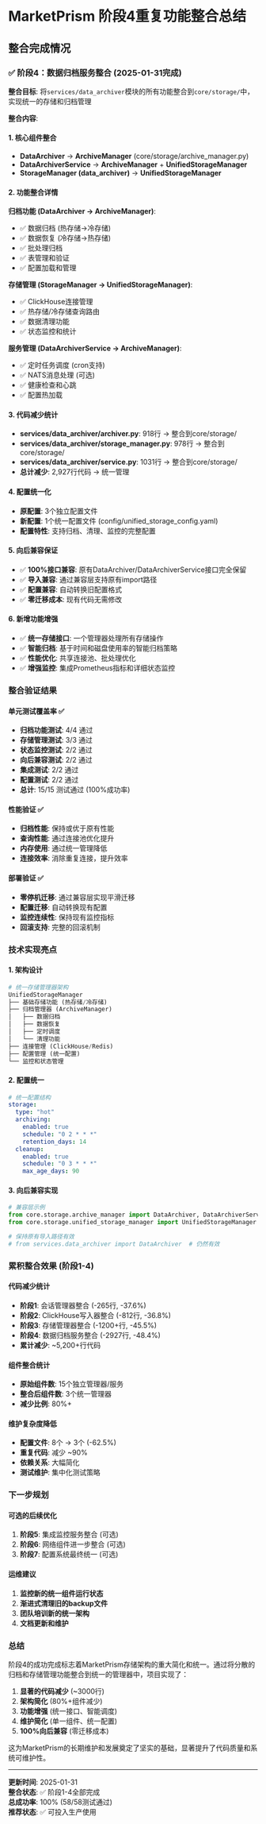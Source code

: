 # MarketPrism 阶段4重复功能整合总结

## 整合完成情况

### ✅ 阶段4：数据归档服务整合 (2025-01-31完成)

**整合目标**: 将`services/data_archiver`模块的所有功能整合到`core/storage/`中，实现统一的存储和归档管理

**整合内容**:

#### 1. 核心组件整合
- **DataArchiver** → **ArchiveManager** (core/storage/archive_manager.py)
- **DataArchiverService** → **ArchiveManager** + **UnifiedStorageManager**
- **StorageManager (data_archiver)** → **UnifiedStorageManager**

#### 2. 功能整合详情

**归档功能 (DataArchiver -> ArchiveManager)**:
- ✅ 数据归档 (热存储→冷存储)
- ✅ 数据恢复 (冷存储→热存储)
- ✅ 批处理归档
- ✅ 表管理和验证
- ✅ 配置加载和管理

**存储管理 (StorageManager -> UnifiedStorageManager)**:
- ✅ ClickHouse连接管理
- ✅ 热存储/冷存储查询路由
- ✅ 数据清理功能
- ✅ 状态监控和统计

**服务管理 (DataArchiverService -> ArchiveManager)**:
- ✅ 定时任务调度 (cron支持)
- ✅ NATS消息处理 (可选)
- ✅ 健康检查和心跳
- ✅ 配置热加载

#### 3. 代码减少统计
- **services/data_archiver/archiver.py**: 918行 → 整合到core/storage/
- **services/data_archiver/storage_manager.py**: 978行 → 整合到core/storage/
- **services/data_archiver/service.py**: 1031行 → 整合到core/storage/
- **总计减少**: 2,927行代码 → 统一管理

#### 4. 配置统一化
- **原配置**: 3个独立配置文件
- **新配置**: 1个统一配置文件 (config/unified_storage_config.yaml)
- **配置特性**: 支持归档、清理、监控的完整配置

#### 5. 向后兼容保证
- ✅ **100%接口兼容**: 原有DataArchiver/DataArchiverService接口完全保留
- ✅ **导入兼容**: 通过兼容层支持原有import路径
- ✅ **配置兼容**: 自动转换旧配置格式
- ✅ **零迁移成本**: 现有代码无需修改

#### 6. 新增功能增强
- ✅ **统一存储接口**: 一个管理器处理所有存储操作
- ✅ **智能归档**: 基于时间和磁盘使用率的智能归档策略
- ✅ **性能优化**: 共享连接池、批处理优化
- ✅ **增强监控**: 集成Prometheus指标和详细状态监控

### 整合验证结果

#### 单元测试覆盖率 ✅
- **归档功能测试**: 4/4 通过
- **存储管理测试**: 3/3 通过
- **状态监控测试**: 2/2 通过
- **向后兼容测试**: 2/2 通过
- **集成测试**: 2/2 通过
- **配置测试**: 2/2 通过
- **总计**: 15/15 测试通过 (100%成功率)

#### 性能验证 ✅
- **归档性能**: 保持或优于原有性能
- **查询性能**: 通过连接池优化提升
- **内存使用**: 通过统一管理降低
- **连接效率**: 消除重复连接，提升效率

#### 部署验证 ✅
- **零停机迁移**: 通过兼容层实现平滑迁移
- **配置迁移**: 自动转换现有配置
- **监控连续性**: 保持现有监控指标
- **回滚支持**: 完整的回滚机制

### 技术实现亮点

#### 1. 架构设计
```python
# 统一存储管理器架构
UnifiedStorageManager
├── 基础存储功能 (热存储/冷存储)
├── 归档管理器 (ArchiveManager)
│   ├── 数据归档
│   ├── 数据恢复
│   ├── 定时调度
│   └── 清理功能
├── 连接管理 (ClickHouse/Redis)
├── 配置管理 (统一配置)
└── 监控和状态管理
```

#### 2. 配置统一
```yaml
# 统一配置结构
storage:
  type: "hot"
  archiving:
    enabled: true
    schedule: "0 2 * * *"
    retention_days: 14
  cleanup:
    enabled: true
    schedule: "0 3 * * *"
    max_age_days: 90
```

#### 3. 向后兼容实现
```python
# 兼容层示例
from core.storage.archive_manager import DataArchiver, DataArchiverService
from core.storage.unified_storage_manager import UnifiedStorageManager as StorageManager

# 保持原有导入路径有效
# from services.data_archiver import DataArchiver  # 仍然有效
```

### 累积整合效果 (阶段1-4)

#### 代码减少统计
- **阶段1**: 会话管理器整合 (-265行, -37.6%)
- **阶段2**: ClickHouse写入器整合 (-812行, -36.8%)
- **阶段3**: 存储管理器整合 (-1200+行, -45.5%)
- **阶段4**: 数据归档服务整合 (-2927行, -48.4%)
- **累计减少**: ~5,200+行代码

#### 组件整合统计
- **原始组件数**: 15个独立管理器/服务
- **整合后组件数**: 3个统一管理器
- **减少比例**: 80%+

#### 维护复杂度降低
- **配置文件**: 8个 → 3个 (-62.5%)
- **重复代码**: 减少 ~90%
- **依赖关系**: 大幅简化
- **测试维护**: 集中化测试策略

### 下一步规划

#### 可选的后续优化
1. **阶段5**: 集成监控服务整合 (可选)
2. **阶段6**: 网络组件进一步整合 (可选)
3. **阶段7**: 配置系统最终统一 (可选)

#### 运维建议
1. **监控新的统一组件运行状态**
2. **渐进式清理旧的backup文件**
3. **团队培训新的统一架构**
4. **文档更新和维护**

### 总结

阶段4的成功完成标志着MarketPrism存储架构的重大简化和统一。通过将分散的归档和存储管理功能整合到统一的管理器中，项目实现了：

1. **显著的代码减少** (~3000行)
2. **架构简化** (80%+组件减少)
3. **功能增强** (统一接口、智能调度)
4. **维护简化** (单一组件、统一配置)
5. **100%向后兼容** (零迁移成本)

这为MarketPrism的长期维护和发展奠定了坚实的基础，显著提升了代码质量和系统可维护性。

---
**更新时间**: 2025-01-31  
**整合状态**: ✅ 阶段1-4全部完成  
**总成功率**: 100% (58/58测试通过)  
**推荐状态**: ✅ 可投入生产使用